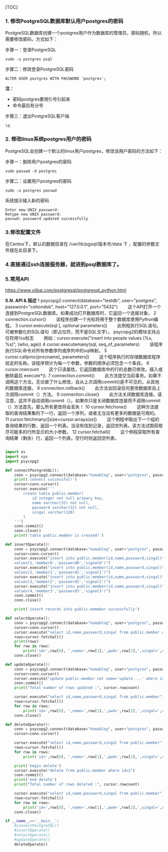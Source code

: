 [TOC]

### 1. 修改PostgreSQL数据库默认用户postgres的密码

PostgreSQL数据库创建一个postgres用户作为数据库的管理员，密码随机，所以需要修改密码，方式如下：

步骤一：登录PostgreSQL

```
sudo -u postgres psql
```

步骤二：修改登录PostgreSQL密码

```
ALTER USER postgres WITH PASSWORD 'postgres';
```

**注：**

- 密码postgres要用引号引起来
- 命令最后有分号

步骤三：退出PostgreSQL客户端

```
\q
```

### 2. 修改linux系统postgres用户的密码

PostgreSQL会创建一个默认的linux用户postgres，修改该用户密码的方法如下：

步骤一：删除用户postgres的密码

```
sudo passwd -d postgres
```

步骤二：设置用户postgres的密码

```
sudo -u postgres passwd
```

系统提示输入新的密码

```
Enter new UNIX password:
Retype new UNIX password:
passwd: password updated successfully
```

###  3.修改配置文件

在Centos下，默认的数据目录在 /var/lib/pgsql/版本号/data 下 ，配置的参数文件就在此目录下。

### 4.直接通过ssh连接服务器，就进到psql数据库了。

### 5.常用API

https://www.yiibai.com/postgresql/postgresql_python.html

**S.N. API & 描述**
1	psycopg2.connect(database="testdb", user="postgres", password="cohondob", host="127.0.0.1", port="5432") 
　　这个API打开一个连接到PostgreSQL数据库。如果成功打开数据库时，它返回一个连接对象。 
2	connection.cursor()
　　该程序创建一个光标将用于整个数据库使用Python编程。 
3	cursor.execute(sql [, optional parameters])
　　此例程执行SQL语句。可被参数化的SQL语句（即占位符，而不是SQL文字）。 psycopg2的模块支持占位符用％s标志 
　　例如：cursor.execute("insert into people values (%s, %s)", (who, age))
4	curosr.executemany(sql, seq_of_parameters)
　　该程序执行SQL命令对所有参数序列或序列中的sql映射。 
5	curosr.callproc(procname[, parameters])
　　这个程序执行的存储数据库程序给定的名称。该程序预计为每一个参数，参数的顺序必须包含一个条目。
6	cursor.rowcount
　　这个只读属性，它返回数据库中的行的总数已修改，插入或删除最后 execute*().
7	connection.commit()
　　此方法提交当前事务。如果不调用这个方法，无论做了什么修改，自从上次调用commit()是不可见的，从其他的数据库连接。
8	connection.rollback()
　　此方法会回滚任何更改数据库自上次调用commit（）方法。
9	connection.close()
　　此方法关闭数据库连接。请注意，这并不自动调用commit（）。如果你只是关闭数据库连接而不调用commit（）方法首先，那么所有更改将会丢失！ 
10	cursor.fetchone()
　　这种方法提取的查询结果集的下一行，返回一个序列，或者无当没有更多的数据是可用的。
11	cursor.fetchmany([size=cursor.arraysize])
　　这个例程中取出下一个组的查询结果的行数，返回一个列表。当没有找到记录，返回空列表。该方法试图获取尽可能多的行所显示的大小参数。
12	cursor.fetchall()
　　这个例程获取所有查询结果（剩余）行，返回一个列表。空行时则返回空列表。

```python

import os
import sys
import psycopg2

def connectPostgreSQL():
    conn = psycopg2.connect(database="komablog", user="postgres", password="123123", host="127.0.0.1", port="5432")
    print('connect successful!')
    cursor=conn.cursor()
    cursor.execute('''
        create table public.member(
            id integer not null primary key,
            name varchar(32) not null,
            password varchar(32) not null,
            singal varchar(128)
        )
    ''')
    conn.commit()
    conn.close()
    print('table public.member is created!')

def insertOperate():
    conn = psycopg2.connect(database="komablog", user="postgres", password="123123", host="127.0.0.1", port="5432")
    cursor=conn.cursor()
    cursor.execute("insert into public.member(id,name,password,singal)\
    values(1,'member0','password0','signal0')")
    cursor.execute("insert into public.member(id,name,password,singal)\
    values(2,'member1','password1','signal1')")
    cursor.execute("insert into public.member(id,name,password,singal)\
    values(3,'member2','password2','signal2')")
    cursor.execute("insert into public.member(id,name,password,singal)\
    values(4,'member3','password3','signal3')")
    conn.commit()
    conn.close()

    print('insert records into public.memmber successfully')

def selectOperate():
    conn = psycopg2.connect(database="komablog", user="postgres", password="123123", host="127.0.0.1", port="5432")
    cursor=conn.cursor()
    cursor.execute("select id,name,password,singal from public.member where id>2")
    rows=cursor.fetchall()
    print(rows)
    for row in rows:
        print('id=',row[0], ',name=',row[1],',pwd=',row[2],',singal=',row[3],'\n')
    conn.close()

def updateOperate():
    conn = psycopg2.connect(database="komablog", user="postgres", password="123123", host="127.0.0.1", port="5432")
    cursor=conn.cursor()
    cursor.execute("update public.member set name='update ...' where id=2")
    conn.commit()
    print("Total number of rows updated :", cursor.rowcount)

    cursor.execute("select id,name,password,singal from public.member")
    rows=cursor.fetchall()
    for row in rows:
        print('id=',row[0], ',name=',row[1],',pwd=',row[2],',singal=',row[3],'\n')
    conn.close()

def deleteOperate():
    conn = psycopg2.connect(database="komablog", user="postgres", password="123123", host="127.0.0.1", port="5432")
    cursor=conn.cursor()

    cursor.execute("select id,name,password,singal from public.member")
    rows=cursor.fetchall()
    for row in rows:
        print('id=',row[0], ',name=',row[1],',pwd=',row[2],',singal=',row[3],'\n')

    print('begin delete')
    cursor.execute("delete from public.member where id=2")
    conn.commit()
    print('end delete')
    print("Total number of rows deleted :", cursor.rowcount)

    cursor.execute("select id,name,password,singal from public.member")
    rows=cursor.fetchall()
    for row in rows:
        print('id=',row[0], ',name=',row[1],',pwd=',row[2],',singal=',row[3],'\n')
    conn.close()

if __name__=='__main__':
    #connectPostgreSQL()
    #insertOperate()
    #selectOperate()
    #updateOperate()
    deleteOperate()
```

